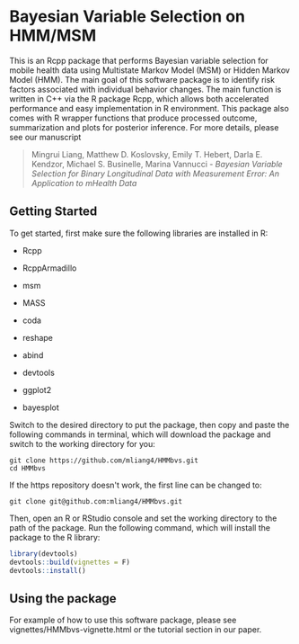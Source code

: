 # Bayesian Variable Selection on HMM/MSM

This is an Rcpp package that performs Bayesian variable selection for mobile health data using Multistate Markov Model (MSM) or Hidden Markov Model (HMM). The main goal of this software package is to identify risk factors associated with individual behavior changes. The main function is written in C++ via the R package Rcpp, which allows both accelerated performance and easy implementation in R environment. This package also comes with R wrapper functions that produce processed outcome, summarization and plots for posterior inference. For more details, please see our manuscript

> Mingrui Liang, Matthew D. Koslovsky, Emily T. Hebert, Darla E. Kendzor, Michael S. Businelle, Marina Vannucci - *Bayesian Variable Selection for Binary Longitudinal Data with Measurement Error: An Application to mHealth Data*

## Getting Started

To get started, first make sure the following libraries are installed in R:

* Rcpp

* RcppArmadillo

* msm

* MASS

* coda

* reshape

* abind

* devtools

* ggplot2

* bayesplot


Switch to the desired directory to put the package, then copy and paste the following commands in terminal, which will download the package and switch to the working directory for you:

```shell
git clone https://github.com/mliang4/HMMbvs.git
cd HMMbvs
```

If the https repository doesn't work, the first line can be changed to:

```shell
git clone git@github.com:mliang4/HMMbvs.git
```

Then, open an R or RStudio console and set the working directory to the path of the package. Run the following command, which will install the package to the R library:

```R
library(devtools)
devtools::build(vignettes = F)
devtools::install()
```

## Using the package

For example of how to use this software package, please see vignettes/HMMbvs-vignette.html or the tutorial section in our paper.

